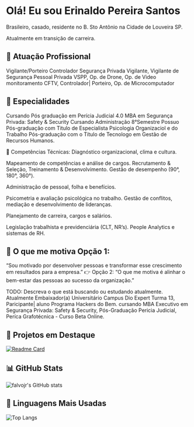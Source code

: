 # Olá! Eu sou Erinaldo Pereira Santos 
Brasileiro, casado, residente no B. Sto Antônio na Cidade de Louveira SP.

 Atualmente em transição de carreira.
 
## 🏢 Atuação Profissional 
Vigilante/Porteiro Controlador 
Segurança Privada
Vigilante, Vigilante de Segurança Pessoal Privada VSPP, Op. de Drone, Op. de Video monitoramento CFTV, Controlador| Porteiro, Op. de Microcomputador

## 📱 Especialidades 
Cursando Pós graduação em Perícia Judicial 4.0
MBA em Segurança Privada: Safety & Security 
Cursando Administração 8°Semestre
Possuo Pós-graduação com Titulo de Especialista Psicologia Organizaciol e do Trabalho
Pós-graduação com o Título de Tecnologo em Gestão de Recursos Humanos.

💼 Competências Técnicas: 
Diagnóstico organizacional, clima e cultura.

Mapeamento de competências e análise de cargos.
Recrutamento & Seleção, Treinamento & Desenvolvimento.
Gestão de desempenho (90°, 180°, 360°).

Administração de pessoal, folha e benefícios.

Psicometria e avaliação psicológica no trabalho.
Gestão de conflitos, mediação e desenvolvimento de lideranças.

Planejamento de carreira, cargos e salários.

Legislação trabalhista e previdenciária (CLT, NR’s).
People Analytics e sistemas de RH.

## 🚀 O que me motiva Opção 1:
“Sou motivado por desenvolver pessoas e transformar esse crescimento em resultados para a empresa.”
👉 Opção 2:
“O que me motiva é alinhar o bem-estar das pessoas ao sucesso da organização.”

TODO: Descreva o que está buscando ou estudando atualmente.
Atualmente Embaixador(a) Universitário Campus Dio Expert Turma 13, Paricipante| aluno Programa Hackers do Bem.
cursando MBA Executivo em Segurança Privada: Safety & Security, Pós-Graduação Pericia Judicial, Períca Grafotécnica - Curso Beta Online. 
## 📌 Projetos em Destaque
[![Readme Card](https://github-readme-stats.vercel.app/api/pin/?username=falvojr&repo=speech2learning&theme=dark)](https://github.com/falvojr/speech2learning)
## 📊 GitHub Stats

![falvojr's GitHub stats](https://github-readme-stats.vercel.app/api?username=falvojr&show_icons=true&theme=dark)
## 🧠 Linguagens Mais Usadas
![Top Langs](https://github-readme-stats.vercel.app/api/top-langs/?username=falvojr&layout=compact&theme=dark)
